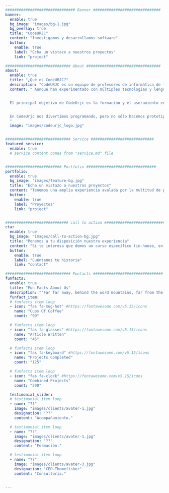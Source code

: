 ```yaml
---
############################### Banner ##############################
banner:
  enable: true
  bg_image: "images/bg-1.jpg"
  bg_overlay: true
  title: "CodeURJC"
  content: "Investigamos y desarrollamos software"
  button:
    enable: true
    label: "Echa un vistazo a nuestros proyectos"
    link: "project"

############################# About #################################
about:
  enable: true
  title: "¿Qué es CodeURJC?"
  description: "CodeURJC es un equipo de profesores de informática de la Universidad Rey Juan Carlos apasionados por la programación y el software libre."
  content: " Aunque han experimentado con múltiples tecnologías y lenguajes de programación, su plataforma de desarrollo preferida es Java, aunque actualmente están cada vez más interesados en el desarrollo web con JavaScript y Node.js.


  El principal objetivo de CodeUrjc es la formación y el aseramiento en el desarrollo software. Sus miembros han impartido numerosas asignaturas y cursos en diversos ámbitos de la informática: Programación Orientada a Objetos, Programación Funcional, Programación Concurrente, Programación a bajo nivel, Desarrollo Web, Herramientas de desarrollo, Sistemas Operativos, Procesadores de Lenguajes y Compiladores, Programación Extrema, Sistemas Operativos, Sistemas Distribuidos, Seguridad Informática, Redes, Computación en la nube, etc... Han impartido asignaturas en titulaciones de grado, másteres oficiales, cursos a empresas, charlas en eventos y comunidades de desarrolladores.


  En CodeUrjc nos divertimos programando, pero no sólo hacemos prototipos de juguete, también participamos en el desarrollo de software usado por cientos de usuarios. EclipseGavab es una de nuestras criaturas más queridas, una distribución de eclipse con plugins para varios lenguajes de programación. Actualmente participamos muy activamente en el proyecto libre Kurento.org, de transmisión de vídeo en tiempo real por Internet. 
  "
  image: "images/codeurjc_logo.jpg"


############################# Service ############################
featured_service:
  enable: true
  # service content comes from "service.md" file


######################### Portfolio ###############################
portfolio:
  enable: true
  bg_image: "images/feature-bg.jpg"
  title: "Echa un vistazo a nuestros proyectos"
  content: "Tenemos una amplia experiencia avalada por la multitud de proyectos que hemos realizado, tanto internamente como para empresas"
  button:
    enable: true
    label: "Proyectos"
    link: "project"


############################ call to action ###########################
cta:
  enable: true
  bg_image: "images/call-to-action-bg.jpg"
  title: "Ponemos a tu disposición nuestra experiencia"
  content: "Si te interesa que demos un curso específico (in-house, en remoto o en la universidad), o consultarnos acerca de cualquier cosa de vuestro desarrollo, o incluso un acompañamiento más cercano, no dudes en ponerte en contacto con nosotros"
  button:
    enable: true
    label: "Cuéntanos tu historia"
    link: "contact"

############################# Funfacts ###############################
funfacts:
  enable: true
  title: "Fun Facts About Us"
  description: "'Far far away, behind the word mountains, far from the countries Vokalia and Consonantia, <br> there live the blind texts. Separated they live in Bookmarksgrove right at the coast of the Semantics'"
  funfact_item:
  # funfacts item loop
  - icon: "fas fa-mug-hot" #https://fontawesome.com/v5.15/icons
    name: "Cups Of Coffee"
    count: "99"

  # funfacts item loop
  - icon: "fas fa-glasses" #https://fontawesome.com/v5.15/icons
    name: "Article Written"
    count: "45"

  # funfacts item loop
  - icon: "fas fa-keyboard" #https://fontawesome.com/v5.15/icons
    name: "Projects Completed"
    count: "125"

  # funfacts item loop
  - icon: "fas fa-clock" #https://fontawesome.com/v5.15/icons
    name: "Combined Projects"
    count: "200"

  testimonial_slider:
  # testimonial item loop
  - name: "??"
    image: "images/clients/avater-1.jpg"
    designation: "??"
    content: "Acompañamiento."

  # testimonial item loop
  - name: "??"
    image: "images/clients/avater-1.jpg"
    designation: "??"
    content: "Formación."

  # testimonial item loop
  - name: "??"
    image: "images/clients/avater-3.jpg"
    designation: "CEO-Themefisher"
    content: "Consultoría."


---
```


